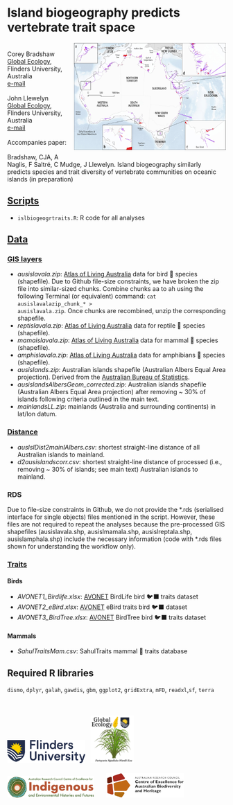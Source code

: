 # Island biogeography predicts vertebrate trait space
<img align="right" src="www/aus islands map.jpg" alt="islands of Australia" width="350" style="margin-bottom: 20px">

<br>
Corey Bradshaw<br>
<a href="http://globalecologyflinders.com">Global Ecology</a>, Flinders University, Australia<br>
<a href="mailto:corey.bradshaw@flinders.edu.au">e-mail</a><br>
<br>
John Llewelyn<br>
<a href="http://globalecologyflinders.com">Global Ecology</a>, Flinders University, Australia<br>
<a href="mailto:john.llewelyn@flinders.edu.au">e-mail</a><br>
<br>
Accompanies paper:<br>
<br>
Bradshaw, CJA, A Naglis, F Saltré, C Mudge, J Llewelyn. Island biogeography similarly predicts species and trait diversity of vertebrate communities on oceanic islands (in preparation)<br>

## <a href="https://github.com/cjabradshaw/AusIslBiogeogrTraits/tree/main/data/traits">Scripts</a>
- <code>islbiogeogrtraits.R</code>: R code for all analyses

## <a href="https://github.com/cjabradshaw/AusIslBiogeogrTraits/tree/main/data">Data</a>
### <a href="https://github.com/cjabradshaw/AusIslBiogeogrTraits/tree/main/data/gis">GIS layers</a>
- <em>ausislavala.zip</em>: <a href="https://www.ala.org.au">Atlas of Living Australia</a> data for bird 🦅 species (shapefile). Due to Github file-size constraints, we have broken the zip file into similar-sized chunks. Combine chunks aa to ah using the following Terminal (or equivalent) command: <code>cat ausislavalazip_chunk_* > ausislavala.zip</code>. Once chunks are recombined, unzip the corresponding shapefile.
- <em>reptislavala.zip</em>: <a href="https://www.ala.org.au">Atlas of Living Australia</a> data for reptile 🦎 species (shapefile).
- <em>mamaislavala.zip</em>: <a href="https://www.ala.org.au">Atlas of Living Australia</a> data for mammal 🦘 species (shapefile).
- <em>amphislavala.zip</em>: <a href="https://www.ala.org.au">Atlas of Living Australia</a> data for amphibians 🐸 species (shapefile).
- <em>ausislands.zip</em>: Australian islands shapefile (Australian Albers Equal Area projection). Derived from the <a href="http://www.abs.gov.au/statistics/standards/australian-statistical-geography-standard-asgs-edition-3/jul2021-jun2026/access-and-downloads/digital-boundary-files">Australian Bureau of Statistics</a>.
- <em>ausislandsAlbersGeom_corrected.zip</em>: Australian islands shapefile  (Australian Albers Equal Area projection) after removing ~ 30% of islands following criteria outlined in the main text.
- <em>mainlandsLL.zip</em>: mainlands (Australia and surrounding continents) in lat/lon datum.

### <a href="https://github.com/cjabradshaw/AusIslBiogeogrTraits/tree/main/data/distance">Distance</a>
- <em>ausIslDist2mainlAlbers.csv</em>: shortest straight-line distance of all Australian islands to mainland.
- <em>d2ausislandscorr.csv</em>: shortest straight-line distance of processed (i.e., removing ~ 30% of islands; see main text) Australian islands to mainland.

### RDS
Due to file-size constraints in Github, we do not provide the *.rds (serialised interface for single objects) files mentioned in the script. However, these files are not required to repeat the analyses because the pre-processed GIS shapefiles (ausislavala.shp, ausislmamala.shp, ausislreptala.shp, ausislamphala.shp) include the necessary information (code with *.rds files shown for understanding the workflow only).

### <a href="https://github.com/cjabradshaw/AusIslBiogeogrTraits/tree/main/data/traits">Traits</a>
#### Birds
- <em>AVONET1_Birdlife.xlsx</em>: <a href="https://doi.org/10.1111/ele.13898">AVONET</a> BirdLife bird 🐦‍⬛ traits dataset
- <em>AVONET2_eBird.xlsx</em>: <a href="https://doi.org/10.1111/ele.13898">AVONET</a> eBird traits bird 🐦‍⬛ dataset
- <em>AVONET3_BirdTree.xlsx</em>: <a href="https://doi.org/10.1111/ele.13898">AVONET</a> BirdTree bird 🐦‍⬛ traits dataset

#### Mammals
- <em>SahulTraitsMam.csv</em>: SahulTraits mammal 🦘 traits database

## Required R libraries
<code>dismo</code>, <code>dplyr</code>, <code>galah</code>, <code>gawdis</code>, <code>gbm</code>, <code>ggplot2</code>, <code>gridExtra</code>, <code>mFD</code>, <code>readxl</code>,<code>sf</code>, <code>terra</code>
<br>
<br>
<p><a href="https://www.flinders.edu.au"><img align="bottom-left" src="www/Flinders_University_Logo_Horizontal_RGB_Master.png" alt="Flinders University logo" width="180" style="margin-top: 20px"></a> &nbsp; <a href="https://globalecologyflinders.com"><img align="bottom-left" src="www/GEL Logo Kaurna New Transp.png" alt="GEL logo" width="100" style="margin-top: 20px"></a>  &nbsp; &nbsp; <a href="https://ciehf.au"><img align="bottom-left" src="www/CIEHFlogoHorizTransp.png" alt="CIEHF logo" width="200" style="margin-top: 20px"></a>  &nbsp; &nbsp; &nbsp; <a href="https://www.epicaustralia.org.au"><img align="bottom-left" src="www/CabahFCL.jpg" alt="CABAH logo" width="180" style="margin-top: 20px"></a></p>
